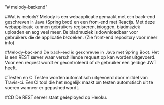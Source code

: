 "# melody-backend" 

#Wat is melody?
Melody is een webapplicatie gemaakt met een back-end geschreven in Java (Spring boot) en een front-end met Reactjs. Met deze webapplicatie kunnen gebruikers registeren, inloggen, bladmuziek uploaden en nog veel meer. De bladmuziek is downloadbaar voor gebruikers die de applicatie bezoeken. (Zie front-end repository voor meer info)

#Melody-backend
De back-end is geschreven in Java met Spring Boot. Het is een REST server waar verschillende request op kan worden uitgevoerd. Voor een request wordt er gecontroleerd of de gebruiker een geldige JWT heeft.

#Testen en CI
Testen worden automatisch uitgevoerd door middel van Travis-ci. Een CI tool die het mogelijk maakt om testen automatisch uit te voeren wanneer er gepushed wordt.

#CD
De REST server staat gedeployed op Heroku.
